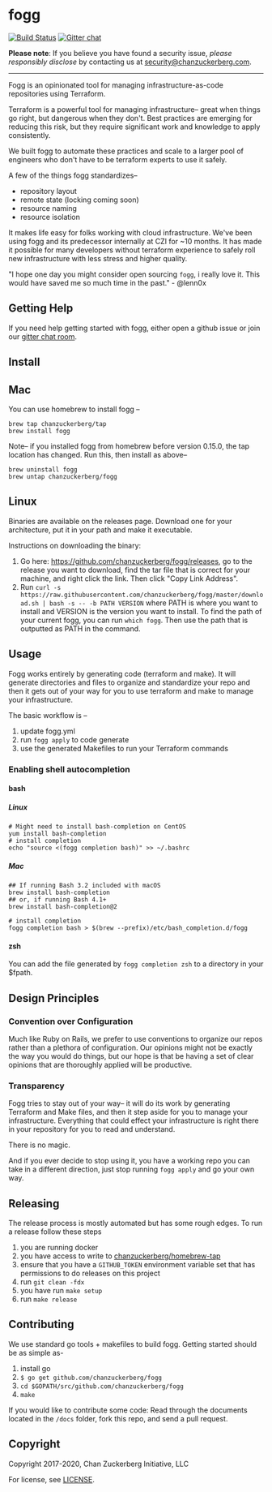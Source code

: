 # fogg

[![Build Status](https://travis-ci.com/chanzuckerberg/fogg.svg?token=JNM9vNLfRsFzCcF1uEgc&branch=master)](https://travis-ci.com/chanzuckerberg/fogg) [![Gitter chat](https://badges.gitter.im/gitterHQ/gitter.png)](https://gitter.im/chanzuckerberg/fogg)

**Please note**: If you believe you have found a security issue, _please responsibly disclose_ by contacting us at [security@chanzuckerberg.com](mailto:security@chanzuckerberg.com).

----

Fogg is an opinionated tool for managing infrastructure-as-code repositories using Terraform.

Terraform is a powerful tool for managing infrastructure– great when things go right, but dangerous when they don't. Best practices are emerging for reducing this risk, but they require significant work and knowledge to apply consistently.

We built fogg to automate these practices and scale to a larger pool of engineers who don't have to be terraform experts to use it safely.

A few of the things fogg standardizes–

* repository layout
* remote state (locking coming soon)
* resource naming
* resource isolation

It makes life easy for folks working with cloud infrastructure. We've been using fogg and its predecessor internally at CZI for ~10 months. It has made it possible for many developers without terraform experience to safely roll new infrastructure with less stress and higher quality.

"I hope one day you might consider open sourcing `fogg`, i really love it. This would have saved me so much time in the past." - @lenn0x

## Getting Help

If you need help getting started with fogg, either open a github issue or join our [gitter chat room](https://gitter.im/chanzuckerberg/fogg).

## Install

## Mac

You can use homebrew to install fogg –

```shell
brew tap chanzuckerberg/tap
brew install fogg
```

Note– if you installed fogg from homebrew before version 0.15.0, the tap location has changed. Run this, then install as above–

```shell
brew uninstall fogg
brew untap chanzuckerberg/fogg
```

## Linux

Binaries are available on the releases page. Download one for your architecture, put it in your path and make it executable.

Instructions on downloading the binary:
1. Go here: https://github.com/chanzuckerberg/fogg/releases, go to the release you want to download, find the tar file that is correct for your machine, and right click the link. Then click "Copy Link Address".
2. Run `curl -s https://raw.githubusercontent.com/chanzuckerberg/fogg/master/download.sh | bash -s -- -b PATH VERSION` where PATH is where you want to install and VERSION is the version you want to install. To find the path of your current fogg, you can run `which fogg`. Then use the path that is outputted as PATH in the command.

## Usage

Fogg works entirely by generating code (terraform and make). It will generate directories and files to organize and standardize your repo and then it gets out of your way for you to use terraform and make to manage your infrastructure.

The basic workflow is –

1. update fogg.yml
2. run `fogg apply` to code generate
3. use the generated Makefiles to run your Terraform commands

### Enabling shell autocompletion

#### bash

##### Linux

```shell
# Might need to install bash-completion on CentOS
yum install bash-completion
# install completion
echo "source <(fogg completion bash)" >> ~/.bashrc
```

##### Mac

```shell
## If running Bash 3.2 included with macOS
brew install bash-completion
## or, if running Bash 4.1+
brew install bash-completion@2

# install completion
fogg completion bash > $(brew --prefix)/etc/bash_completion.d/fogg
```

#### zsh

You can add the file generated by `fogg completion zsh` to a directory in your $fpath.

## Design Principles

### Convention over Configuration

Much like Ruby on Rails, we prefer to use conventions to organize our repos rather than a plethora of configuration. Our opinions might not be exactly the way you would do things, but our hope is that be having a set of clear opinions that are thoroughly applied will be productive.

### Transparency

Fogg tries to stay out of your way– it will do its work by generating Terraform and Make files, and then it step aside for you to manage your infrastructure. Everything that could effect your infrastructure is right there in your repository for you to read and understand.

There is no magic.

And if you ever decide to stop using it, you have a working repo you can take in a different direction, just stop running `fogg apply` and go your own way.

## Releasing

The release process is mostly automated but has some rough edges. To run a release follow these steps

1. you are running docker
1. you have access to write to [chanzuckerberg/homebrew-tap](https://github.com/chanzuckerberg/homebrew-tap)
1. ensure that you have a `GITHUB_TOKEN` environment variable set that has permissions to do releases on this project
1. run `git clean -fdx`
1. you have run `make setup`
1. run `make release`

## Contributing

We use standard go tools + makefiles to build fogg. Getting started should be as simple as-

1. install go
1. `$ go get github.com/chanzuckerberg/fogg`
1. `cd $GOPATH/src/github.com/chanzuckerberg/fogg`
1. `make`

If you would like to contribute some code: Read through the documents  located in the `/docs` folder, fork this repo, and send a pull request.

## Copyright

Copyright 2017-2020, Chan Zuckerberg Initiative, LLC

For license, see [LICENSE](LICENSE).
